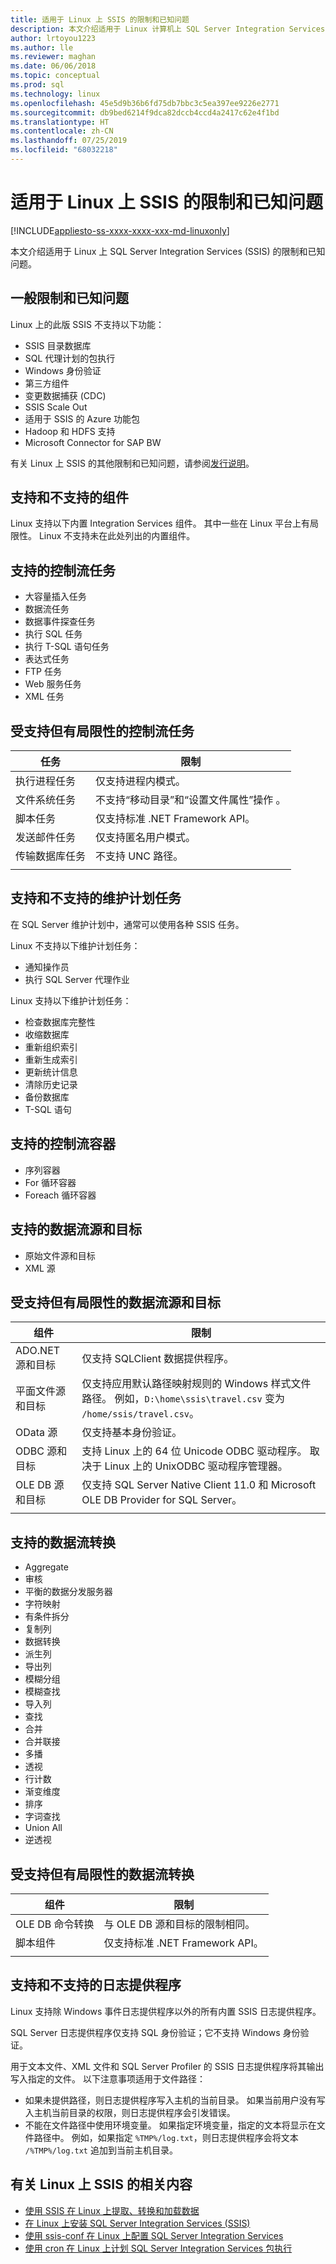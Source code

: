 ```yaml
---
title: 适用于 Linux 上 SSIS 的限制和已知问题
description: 本文介绍适用于 Linux 计算机上 SQL Server Integration Services (SSIS) 的限制和已知问题
author: lrtoyou1223
ms.author: lle
ms.reviewer: maghan
ms.date: 06/06/2018
ms.topic: conceptual
ms.prod: sql
ms.technology: linux
ms.openlocfilehash: 45e5d9b36b6fd75db7bbc3c5ea397ee9226e2771
ms.sourcegitcommit: db9bed6214f9dca82dccb4ccd4a2417c62e4f1bd
ms.translationtype: HT
ms.contentlocale: zh-CN
ms.lasthandoff: 07/25/2019
ms.locfileid: "68032218"
---
```

# <a name="limitations-and-known-issues-for-ssis-on-linux"></a>适用于 Linux 上 SSIS 的限制和已知问题

[!INCLUDE[appliesto-ss-xxxx-xxxx-xxx-md-linuxonly](../includes/appliesto-ss-xxxx-xxxx-xxx-md-linuxonly.md)]

本文介绍适用于 Linux 上 SQL Server Integration Services (SSIS) 的限制和已知问题。

## <a name="general-limitations-and-known-issues"></a>一般限制和已知问题

Linux 上的此版 SSIS 不支持以下功能：
  - SSIS 目录数据库
  - SQL 代理计划的包执行
  - Windows 身份验证
  - 第三方组件
  - 变更数据捕获 (CDC)
  - SSIS Scale Out
  - 适用于 SSIS 的 Azure 功能包
  - Hadoop 和 HDFS 支持
  - Microsoft Connector for SAP BW

有关 Linux 上 SSIS 的其他限制和已知问题，请参阅[发行说明](sql-server-linux-release-notes.md#ssis)。

## <a name="components"></a> 支持和不支持的组件

Linux 支持以下内置 Integration Services 组件。 其中一些在 Linux 平台上有局限性。 Linux 不支持未在此处列出的内置组件。

## <a name="supported-control-flow-tasks"></a>支持的控制流任务
- 大容量插入任务
- 数据流任务
- 数据事件探查任务
- 执行 SQL 任务
- 执行 T-SQL 语句任务
- 表达式任务
- FTP 任务
- Web 服务任务
- XML 任务

## <a name="control-flow-tasks-supported-with-limitations"></a>受支持但有局限性的控制流任务

| 任务 | 限制 |
|------------|---|
| 执行进程任务 | 仅支持进程内模式。 |
| 文件系统任务 | 不支持“移动目录”和“设置文件属性”操作   。 |
| 脚本任务 | 仅支持标准 .NET Framework API。 |
| 发送邮件任务 | 仅支持匿名用户模式。 |
| 传输数据库任务 | 不支持 UNC 路径。 |
| | |

## <a name="supported-and-unsupported-maintenance-plan-tasks"></a>支持和不支持的维护计划任务

在 SQL Server 维护计划中，通常可以使用各种 SSIS 任务。

Linux 不支持以下维护计划任务：
- 通知操作员
- 执行 SQL Server 代理作业

Linux 支持以下维护计划任务：
- 检查数据库完整性
- 收缩数据库
- 重新组织索引
- 重新生成索引
- 更新统计信息
- 清除历史记录
- 备份数据库
- T-SQL 语句

## <a name="supported-control-flow-containers"></a>支持的控制流容器
- 序列容器
- For 循环容器
- Foreach 循环容器

## <a name="supported-data-flow-sources-and-destinations"></a>支持的数据流源和目标
- 原始文件源和目标
- XML 源

## <a name="data-flow-sources-and-destinations-supported-with-limitations"></a>受支持但有局限性的数据流源和目标

| 组件 | 限制 |
|------------|---|
| ADO.NET 源和目标 | 仅支持 SQLClient 数据提供程序。 |
| 平面文件源和目标 | 仅支持应用默认路径映射规则的 Windows 样式文件路径。 例如，`D:\home\ssis\travel.csv` 变为 `/home/ssis/travel.csv`。 |
| OData 源 | 仅支持基本身份验证。 |
| ODBC 源和目标 | 支持 Linux 上的 64 位 Unicode ODBC 驱动程序。 取决于 Linux 上的 UnixODBC 驱动程序管理器。 |
| OLE DB 源和目标 | 仅支持 SQL Server Native Client 11.0 和 Microsoft OLE DB Provider for SQL Server。 |
| | |

## <a name="supported-data-flow-transformations"></a>支持的数据流转换
- Aggregate
- 审核
- 平衡的数据分发服务器
- 字符映射
- 有条件拆分
- 复制列
- 数据转换
- 派生列
- 导出列
- 模糊分组
- 模糊查找
- 导入列
- 查找
- 合并
- 合并联接
- 多播
- 透视
- 行计数
- 渐变维度
- 排序
- 字词查找
- Union All
- 逆透视

## <a name="data-flow-transformations-supported-with-limitations"></a>受支持但有局限性的数据流转换

| 组件 | 限制 |
|------------|---|
| OLE DB 命令转换 | 与 OLE DB 源和目标的限制相同。 |
| 脚本组件 | 仅支持标准 .NET Framework API。 |
| | |

## <a name="supported-and-unsupported-log-providers"></a>支持和不支持的日志提供程序
Linux 支持除 Windows 事件日志提供程序以外的所有内置 SSIS 日志提供程序。

SQL Server 日志提供程序仅支持 SQL 身份验证；它不支持 Windows 身份验证。

用于文本文件、XML 文件和 SQL Server Profiler 的 SSIS 日志提供程序将其输出写入指定的文件。 以下注意事项适用于文件路径：
-   如果未提供路径，则日志提供程序写入主机的当前目录。 如果当前用户没有写入主机当前目录的权限，则日志提供程序会引发错误。
-   不能在文件路径中使用环境变量。 如果指定环境变量，指定的文本将显示在文件路径中。 例如，如果指定 `%TMP%/log.txt`，则日志提供程序会将文本 `/%TMP%/log.txt` 追加到当前主机目录。

## <a name="related-content-about-ssis-on-linux"></a>有关 Linux 上 SSIS 的相关内容
-   [使用 SSIS 在 Linux 上提取、转换和加载数据](sql-server-linux-migrate-ssis.md)
-   [在 Linux 上安装 SQL Server Integration Services (SSIS)](sql-server-linux-setup-ssis.md)
-   [使用 ssis-conf 在 Linux 上配置 SQL Server Integration Services](sql-server-linux-configure-ssis.md)
-   [使用 cron 在 Linux 上计划 SQL Server Integration Services 包执行](sql-server-linux-schedule-ssis-packages.md)
